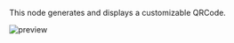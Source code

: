 This node generates and displays a customizable QRCode.

![preview](/documentation/nodes/qRCode/preview.png)
